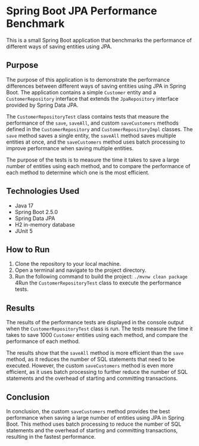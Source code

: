 # Spring Boot JPA Performance Benchmark

This is a small Spring Boot application that benchmarks the performance of different ways of saving entities using JPA.

## Purpose

The purpose of this application is to demonstrate the performance differences between different ways of saving entities using JPA in Spring Boot. The application contains a simple `Customer` entity and a `CustomerRepository` interface that extends the `JpaRepository` interface provided by Spring Data JPA.

The `CustomerRepositoryTest` class contains tests that measure the performance of the `save`, `saveAll`, and custom `saveCustomers` methods defined in the `CustomerRepository` and `CustomerRepositoryImpl` classes. The `save` method saves a single entity, the `saveAll` method saves multiple entities at once, and the `saveCustomers` method uses batch processing to improve performance when saving multiple entities.

The purpose of the tests is to measure the time it takes to save a large number of entities using each method, and to compare the performance of each method to determine which one is the most efficient.

## Technologies Used

- Java 17
- Spring Boot 2.5.0
- Spring Data JPA
- H2 in-memory database
- JUnit 5

## How to Run

1. Clone the repository to your local machine.
2. Open a terminal and navigate to the project directory.
3. Run the following command to build the project: `./mvnw clean package`
4Run the `CustomerRepositoryTest` class to execute the performance tests.

## Results

The results of the performance tests are displayed in the console output when the `CustomerRepositoryTest` class is run. The tests measure the time it takes to save 1000 `Customer` entities using each method, and compare the performance of each method.

The results show that the `saveAll` method is more efficient than the `save` method, as it reduces the number of SQL statements that need to be executed. However, the custom `saveCustomers` method is even more efficient, as it uses batch processing to further reduce the number of SQL statements and the overhead of starting and committing transactions.

## Conclusion

In conclusion, the custom `saveCustomers` method provides the best performance when saving a large number of entities using JPA in Spring Boot. This method uses batch processing to reduce the number of SQL statements and the overhead of starting and committing transactions, resulting in the fastest performance.
